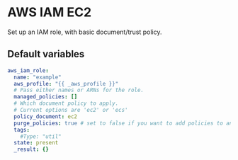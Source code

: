# AWS IAM EC2

Set up an IAM role, with basic document/trust policy.

<!--TOC-->
<!--ENDTOC-->

<!--ROLEVARS-->
## Default variables
```yaml
aws_iam_role:
  name: "example"
  aws_profile: "{{ _aws_profile }}"
  # Pass either names or ARNs for the role.
  managed_policies: []
  # Which document policy to apply.
  # Current options are 'ec2' or 'ecs'
  policy_document: ec2
  purge_policies: true # set to false if you want to add policies to an existing role
  tags:
    #Type: "util"
  state: present
  _result: {}

```

<!--ENDROLEVARS-->
